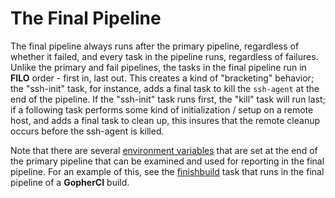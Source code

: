 # The Final Pipeline
The final pipeline always runs after the primary pipeline, regardless of whether it failed, and every task in the pipeline runs, regardless of failures. Unlike the primary and fail pipelines, the tasks in the final pipeline run in **FILO** order - first in, last out. This creates a kind of "bracketing" behavior; the "ssh-init" task, for instance, adds a final task to kill the `ssh-agent` at the end of the pipeline. If the "ssh-init" task runs first, the "kill" task will run last; if a following task performs some kind of initialization / setup on a remote host, and adds a final task to clean up, this insures that the remote cleanup occurs before the ssh-agent is killed.

Note that there are several [environment variables](../Environment-Variables.md) that are set at the end of the primary pipeline that can be examined and used for reporting in the final pipeline. For an example of this, see the [finishbuild](https://github.com/lnxjedi/gopherbot/blob/master/tasks/finishbuild.sh) task that runs in the final pipeline of a **GopherCI** build.